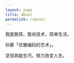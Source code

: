 ```yaml
---
layout: page
title: About
permalink: /about/
---
```


我是致简，致尚技术，简单生活。

仰慕「优雅编码的艺术」。

坚信熟能生巧，努力改变人生。


